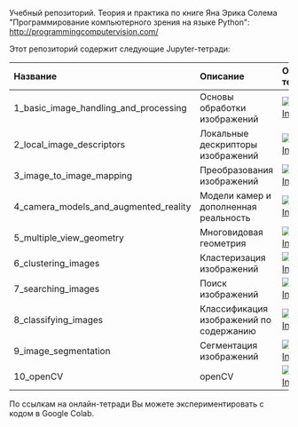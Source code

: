 Учебный репозиторий. Теория и практика по книге Яна Эрика Солема "Программирование компьютерного зрения на языке Python": http://programmingcomputervision.com/


Этот репозиторий содержит следующие Jupyter-тетради:

Название | Описание | Онлайн-тетрадь
:----|:------------|:----------------
1_basic_image_handling_and_processing | Основы обработки изображений | [![Open In Colab](https://colab.research.google.com/assets/colab-badge.svg)](https://colab.research.google.com/github/mualal/computer-vision-with-python/blob/master/1_basic_image_handling_and_processing.ipynb)
2_local_image_descriptors | Локальные дескрипторы изображений | [![Open In Colab](https://colab.research.google.com/assets/colab-badge.svg)](https://colab.research.google.com/github/mualal/computer-vision-with-python/blob/master/2_local_image_descriptors.ipynb)
3_image_to_image_mapping | Преобразования изображений | [![Open In Colab](https://colab.research.google.com/assets/colab-badge.svg)](https://colab.research.google.com/github/mualal/computer-vision-with-python/blob/master/3_image_to_image_mapping.ipynb)
4_camera_models_and_augmented_reality | Модели камер и дополненная реальность | [![Open In Colab](https://colab.research.google.com/assets/colab-badge.svg)](https://colab.research.google.com/github/mualal/computer-vision-with-python/blob/master/4_camera_models_and_augmented_reality.ipynb)
5_multiple_view_geometry | Многовидовая геометрия | [![Open In Colab](https://colab.research.google.com/assets/colab-badge.svg)](https://colab.research.google.com/github/mualal/computer-vision-with-python/blob/master/5_multiple_view_geometry.ipynb)
6_clustering_images | Кластеризация изображений | [![Open In Colab](https://colab.research.google.com/assets/colab-badge.svg)](https://colab.research.google.com/github/mualal/computer-vision-with-python/blob/master/6_clustering_images.ipynb)
7_searching_images | Поиск изображений | [![Open In Colab](https://colab.research.google.com/assets/colab-badge.svg)](https://colab.research.google.com/github/mualal/computer-vision-with-python/blob/master/7_searching_images.ipynb)
8_classifying_images | Классификация изображений по содержанию | [![Open In Colab](https://colab.research.google.com/assets/colab-badge.svg)](https://colab.research.google.com/github/mualal/computer-vision-with-python/blob/master/8_classifying_images.ipynb)
9_image_segmentation | Сегментация изображений | [![Open In Colab](https://colab.research.google.com/assets/colab-badge.svg)](https://colab.research.google.com/github/mualal/computer-vision-with-python/blob/master/9_image_segmentation.ipynb)
10_openCV | openCV | [![Open In Colab](https://colab.research.google.com/assets/colab-badge.svg)](https://colab.research.google.com/github/mualal/computer-vision-with-python/blob/master/10_openCV.ipynb)


По ссылкам на онлайн-тетради Вы можете экспериментировать с кодом в Google Colab.
